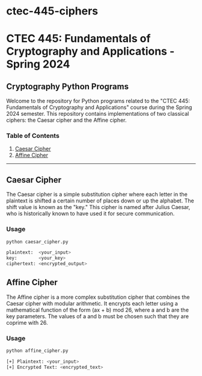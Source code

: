 # ctec-445-ciphers
# CTEC 445: Fundamentals of Cryptography and Applications - Spring 2024

## Cryptography Python Programs

Welcome to the repository for Python programs related to the "CTEC 445: Fundamentals of Cryptography and Applications" course during the Spring 2024 semester. This repository contains implementations of two classical ciphers: the Caesar cipher and the Affine cipher.

### Table of Contents

1. [Caesar Cipher](#caesar-cipher)
2. [Affine Cipher](#affine-cipher)

---

## Caesar Cipher

The Caesar cipher is a simple substitution cipher where each letter in the plaintext is shifted a certain number of places down or up the alphabet. The shift value is known as the "key." This cipher is named after Julius Caesar, who is historically known to have used it for secure communication.

### Usage

```bash
python caesar_cipher.py
```

```bash
plaintext:  <your_input>
key:        <your_key>
ciphertext: <encrypted_output>
```

## Affine Cipher

The Affine cipher is a more complex substitution cipher that combines the Caesar cipher with modular arithmetic. It encrypts each letter using a mathematical function of the form (ax + b) mod 26, where a and b are the key parameters. The values of a and b must be chosen such that they are coprime with 26.

### Usage

```bash
python affine_cipher.py
```
```bash
[+] Plaintext: <your_input>
[+] Encrypted Text: <encrypted_text>
```
